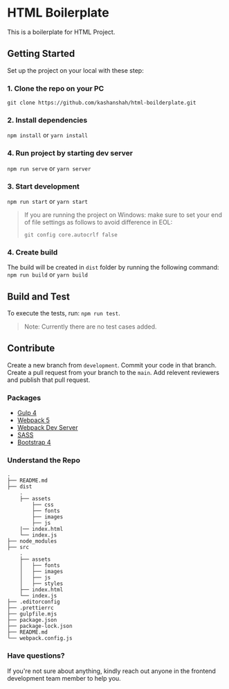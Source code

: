 # HTML Boilerplate 
This is a boilerplate for HTML Project.

## Getting Started
Set up the project on your local with these step:

### 1. Clone the repo on your PC

```git clone https://github.com/kashanshah/html-boilderplate.git```

### 2. Install dependencies

```npm install```
or
```yarn install```

### 4. Run project by starting dev server

```npm run serve```
or
```yarn server```

### 3. Start development

```npm run start```
or
```yarn start```

> If you are running the project on Windows: make sure to set your end of file settings as follows to avoid difference in EOL:
>
> ```git config core.autocrlf false```

### 4. Create build
The build will be created in `dist` folder by running the following command:
```npm run build```
or
```yarn build```

## Build and Test
To execute the tests, run: ```npm run test```.

> Note: Currently there are no test cases added.

## Contribute
Create a new branch from `development`. Commit your code in that branch. Create a pull request from your branch to the `main`. Add relevent reviewers and publish that pull request.

### Packages
- [Gulp 4](https://gulpjs.com/)
- [Webpack 5](https://www.npmjs.com/package/webpack)
- [Webpack Dev Server](https://github.com/webpack/webpack-dev-server)
- [SASS](https://github.com/sass/dart-sass)
- [Bootstrap 4](https://getbootstrap.com/docs/4.6.2/getting-started/introduction/)

### Understand the Repo

```
.
├── README.md
├── dist
    .
    ├── assets
        ├── css
        ├── fonts
        ├── images
        ├── js
    |── index.html
    └── index.js
├── node_modules
├── src
    .
    ├── assets
    │   ├── fonts
    │   ├── images
    │   ├── js
    │   ├── styles
    ├── index.html
    └── index.js
├── .editorconfig
├── .prettierrc
├── gulpfile.mjs
├── package.json
├── package-lock.json
├── README.md
└── webpack.config.js
```

### Have questions?
If you're not sure about anything, kindly reach out anyone in the frontend development team member to help you.
